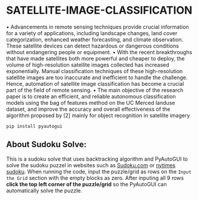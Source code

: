 # SATELLITE-IMAGE-CLASSIFICATION

• Advancements in remote sensing techniques provide crucial information for a
variety of applications, including landscape changes, land cover categorization, enhanced weather forecasting, and climate observation. These satellite
devices can detect hazardous or dangerous conditions without endangering
people or equipment.
• With the recent breakthroughs that have made satellites both more powerful and cheaper to deploy, the volume of high-resolution satellite images collected has increased exponentially. Manual classification techniques of these
high-resolution satellite images are too inaccurate and inefficient to handle
the challenge. Hence, automation of satellite image classification has become a crucial part of the field of remote sensing.
• The main objective of the research paper is to create an efficient, and reliable
autonomous classification models using the bag of features method on the
UC Merced landuse dataset, and improve the accuracy and overall effectiveness of the algorithm proposed by [2] mainly for object recognition in satellite
imagery
```
pip install pyautogui
```

## About Sudoku Solve:

This is a sudoku solve that uses backtracking algorithm and PyAutoGUI to solve the sudoku puzzel in websites such as [Sudoku.com](https://sudoku.com/) or [nytimes sudoku](https://www.nytimes.com/puzzles/sudoku/easy). When running the code, input the puzzle/grid as rows on the ``` Input the Grid ``` section with the empty blocks as zero. After inputing all 9 rows **click the top left corner of the puzzle/grid** so the PyAutoGUI can automatically solve the puzzle.

